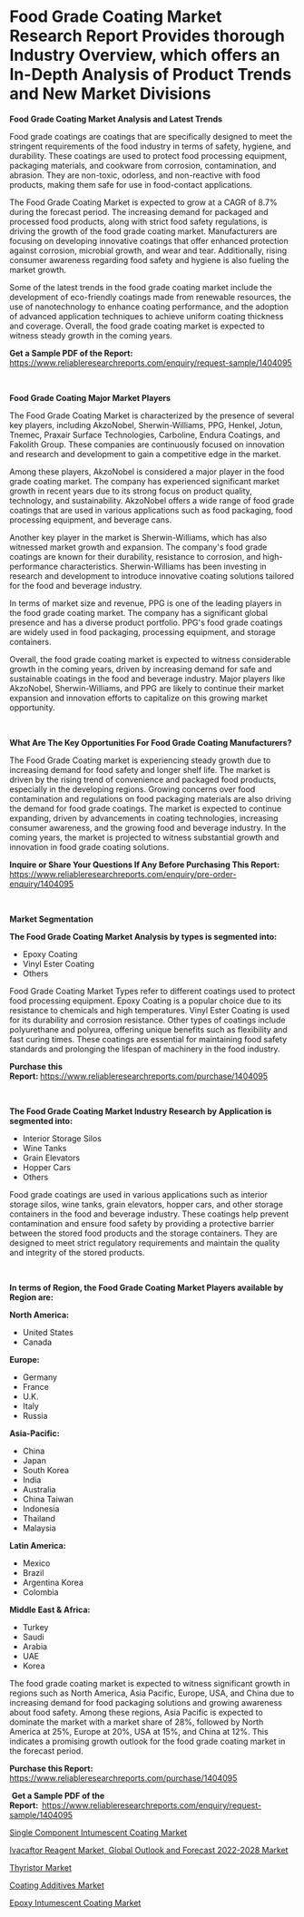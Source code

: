 <p><h1>Food Grade Coating Market Research Report Provides thorough Industry Overview, which offers an In-Depth Analysis of Product Trends and New Market Divisions</h1></p><p><strong>Food Grade Coating Market Analysis and Latest Trends</strong></p>
<p><p>Food grade coatings are coatings that are specifically designed to meet the stringent requirements of the food industry in terms of safety, hygiene, and durability. These coatings are used to protect food processing equipment, packaging materials, and cookware from corrosion, contamination, and abrasion. They are non-toxic, odorless, and non-reactive with food products, making them safe for use in food-contact applications.</p><p>The Food Grade Coating Market is expected to grow at a CAGR of 8.7% during the forecast period. The increasing demand for packaged and processed food products, along with strict food safety regulations, is driving the growth of the food grade coating market. Manufacturers are focusing on developing innovative coatings that offer enhanced protection against corrosion, microbial growth, and wear and tear. Additionally, rising consumer awareness regarding food safety and hygiene is also fueling the market growth.</p><p>Some of the latest trends in the food grade coating market include the development of eco-friendly coatings made from renewable resources, the use of nanotechnology to enhance coating performance, and the adoption of advanced application techniques to achieve uniform coating thickness and coverage. Overall, the food grade coating market is expected to witness steady growth in the coming years.</p></p>
<p><strong>Get a Sample PDF of the Report:&nbsp;</strong> <a href="https://www.reliableresearchreports.com/enquiry/request-sample/1404095">https://www.reliableresearchreports.com/enquiry/request-sample/1404095</a></p>
<p>&nbsp;</p>
<p><strong>Food Grade Coating Major Market Players</strong></p>
<p><p>The Food Grade Coating Market is characterized by the presence of several key players, including AkzoNobel, Sherwin-Williams, PPG, Henkel, Jotun, Tnemec, Praxair Surface Technologies, Carboline, Endura Coatings, and Fakolith Group. These companies are continuously focused on innovation and research and development to gain a competitive edge in the market.</p><p>Among these players, AkzoNobel is considered a major player in the food grade coating market. The company has experienced significant market growth in recent years due to its strong focus on product quality, technology, and sustainability. AkzoNobel offers a wide range of food grade coatings that are used in various applications such as food packaging, food processing equipment, and beverage cans.</p><p>Another key player in the market is Sherwin-Williams, which has also witnessed market growth and expansion. The company's food grade coatings are known for their durability, resistance to corrosion, and high-performance characteristics. Sherwin-Williams has been investing in research and development to introduce innovative coating solutions tailored for the food and beverage industry.</p><p>In terms of market size and revenue, PPG is one of the leading players in the food grade coating market. The company has a significant global presence and has a diverse product portfolio. PPG's food grade coatings are widely used in food packaging, processing equipment, and storage containers.</p><p>Overall, the food grade coating market is expected to witness considerable growth in the coming years, driven by increasing demand for safe and sustainable coatings in the food and beverage industry. Major players like AkzoNobel, Sherwin-Williams, and PPG are likely to continue their market expansion and innovation efforts to capitalize on this growing market opportunity.</p></p>
<p>&nbsp;</p>
<p><strong>What Are The Key Opportunities For Food Grade Coating Manufacturers?</strong></p>
<p><p>The Food Grade Coating market is experiencing steady growth due to increasing demand for food safety and longer shelf life. The market is driven by the rising trend of convenience and packaged food products, especially in the developing regions. Growing concerns over food contamination and regulations on food packaging materials are also driving the demand for food grade coatings. The market is expected to continue expanding, driven by advancements in coating technologies, increasing consumer awareness, and the growing food and beverage industry. In the coming years, the market is projected to witness substantial growth and innovation in food grade coating solutions.</p></p>
<p><strong>Inquire or Share Your Questions If Any Before Purchasing This Report:</strong> <a href="https://www.reliableresearchreports.com/enquiry/pre-order-enquiry/1404095">https://www.reliableresearchreports.com/enquiry/pre-order-enquiry/1404095</a></p>
<p>&nbsp;</p>
<p><strong>Market Segmentation</strong></p>
<p><strong>The Food Grade Coating Market Analysis by types is segmented into:</strong></p>
<p><ul><li>Epoxy Coating</li><li>Vinyl Ester Coating</li><li>Others</li></ul></p>
<p><p>Food Grade Coating Market Types refer to different coatings used to protect food processing equipment. Epoxy Coating is a popular choice due to its resistance to chemicals and high temperatures. Vinyl Ester Coating is used for its durability and corrosion resistance. Other types of coatings include polyurethane and polyurea, offering unique benefits such as flexibility and fast curing times. These coatings are essential for maintaining food safety standards and prolonging the lifespan of machinery in the food industry.</p></p>
<p><strong>Purchase this Report:&nbsp;</strong><a href="https://www.reliableresearchreports.com/purchase/1404095">https://www.reliableresearchreports.com/purchase/1404095</a></p>
<p>&nbsp;</p>
<p><strong>The Food Grade Coating Market Industry Research by Application is segmented into:</strong></p>
<p><ul><li>Interior Storage Silos</li><li>Wine Tanks</li><li>Grain Elevators</li><li>Hopper Cars</li><li>Others</li></ul></p>
<p><p>Food grade coatings are used in various applications such as interior storage silos, wine tanks, grain elevators, hopper cars, and other storage containers in the food and beverage industry. These coatings help prevent contamination and ensure food safety by providing a protective barrier between the stored food products and the storage containers. They are designed to meet strict regulatory requirements and maintain the quality and integrity of the stored products.</p></p>
<p>&nbsp;</p>
<p><strong>In terms of Region, the Food Grade Coating Market Players available by Region are:</strong></p>
<p>
    <p> <strong> North America: </strong>
        <ul>
            <li>United States</li>
            <li>Canada</li>
        </ul>
        </p> 
    <p> <strong> Europe: </strong>
        <ul>
            <li>Germany</li>
            <li>France</li>
            <li>U.K.</li>
            <li>Italy</li>
            <li>Russia</li>
        </ul>
        </p> 
    <p> <strong> Asia-Pacific: </strong>
        <ul>
            <li>China</li>
            <li>Japan</li>
            <li>South Korea</li>
            <li>India</li>
            <li>Australia</li>
            <li>China Taiwan</li>
            <li>Indonesia</li>
            <li>Thailand</li>
            <li>Malaysia</li>
        </ul>
        </p> 
    <p> <strong> Latin America: </strong>
        <ul>
            <li>Mexico</li>
            <li>Brazil</li>
            <li>Argentina Korea</li>
            <li>Colombia</li>
        </ul>
        </p> 
    <p> <strong> Middle East & Africa: </strong>
        <ul>
            <li>Turkey</li>
            <li>Saudi</li>
            <li>Arabia</li>
            <li>UAE</li>
            <li>Korea</li>
        </ul>
    </p>
    </p>
<p><p>The food grade coating market is expected to witness significant growth in regions such as North America, Asia Pacific, Europe, USA, and China due to increasing demand for food packaging solutions and growing awareness about food safety. Among these regions, Asia Pacific is expected to dominate the market with a market share of 28%, followed by North America at 25%, Europe at 20%, USA at 15%, and China at 12%. This indicates a promising growth outlook for the food grade coating market in the forecast period.</p></p>
<p><strong>Purchase this Report: </strong><a href="https://www.reliableresearchreports.com/purchase/1404095">https://www.reliableresearchreports.com/purchase/1404095</a></p>
<p>&nbsp;<strong>Get a Sample PDF of the Report:&nbsp;&nbsp;</strong><a href="https://www.reliableresearchreports.com/enquiry/request-sample/1404095">https://www.reliableresearchreports.com/enquiry/request-sample/1404095</a></p>
<p><strong></strong></p>
<p><p><a href="https://github.com/okotobwrhuteie/Market-Research-Report-List-1/blob/main/single-component-intumescent-coating-market.md">Single Component Intumescent Coating Market</a></p><p><a href="https://unruly-ladybug-44b.notion.site/Ivacaftor-Reagent-Market-Global-Outlook-and-Forecast-2022-2028-Market-Research-Report-The-Key-To-S-2cdf7840e3874f15a66dbc9f8c946a75">Ivacaftor Reagent Market, Global Outlook and Forecast 2022-2028 Market</a></p><p><a href="https://view.publitas.com/reportprime-1/thyristor-market-size-share-trends-analysis-report-by-material-by-type-by-end-user-by-region-and-segment-forecasts-2024-2031/">Thyristor Market</a></p><p><a href="https://view.publitas.com/reportprime-1/coating-additives-market-size-and-examines-its-market-scope-with-a-primary-focus-on-growth-opportunities-and-forecasted-trends-spanning-from-2024-to-2031/">Coating Additives Market</a></p><p><a href="https://github.com/myacatherineblakecaczo9vcsw/Market-Research-Report-List-1/blob/main/epoxy-intumescent-coating-market.md">Epoxy Intumescent Coating Market</a></p></p>